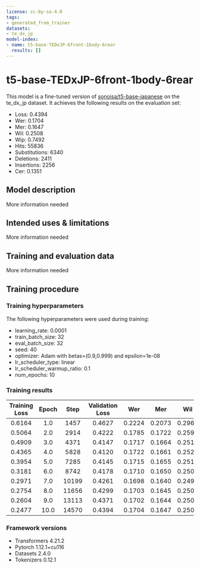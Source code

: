 ```yaml
---
license: cc-by-sa-4.0
tags:
- generated_from_trainer
datasets:
- te_dx_jp
model-index:
- name: t5-base-TEDxJP-6front-1body-6rear
  results: []
---
```


<!-- This model card has been generated automatically according to the information the Trainer had access to. You
should probably proofread and complete it, then remove this comment. -->

# t5-base-TEDxJP-6front-1body-6rear

This model is a fine-tuned version of [sonoisa/t5-base-japanese](https://huggingface.co/sonoisa/t5-base-japanese) on the te_dx_jp dataset.
It achieves the following results on the evaluation set:
- Loss: 0.4394
- Wer: 0.1704
- Mer: 0.1647
- Wil: 0.2508
- Wip: 0.7492
- Hits: 55836
- Substitutions: 6340
- Deletions: 2411
- Insertions: 2256
- Cer: 0.1351

## Model description

More information needed

## Intended uses & limitations

More information needed

## Training and evaluation data

More information needed

## Training procedure

### Training hyperparameters

The following hyperparameters were used during training:
- learning_rate: 0.0001
- train_batch_size: 32
- eval_batch_size: 32
- seed: 40
- optimizer: Adam with betas=(0.9,0.999) and epsilon=1e-08
- lr_scheduler_type: linear
- lr_scheduler_warmup_ratio: 0.1
- num_epochs: 10

### Training results

| Training Loss | Epoch | Step  | Validation Loss | Wer    | Mer    | Wil    | Wip    | Hits  | Substitutions | Deletions | Insertions | Cer    |
|:-------------:|:-----:|:-----:|:---------------:|:------:|:------:|:------:|:------:|:-----:|:-------------:|:---------:|:----------:|:------:|
| 0.6164        | 1.0   | 1457  | 0.4627          | 0.2224 | 0.2073 | 0.2961 | 0.7039 | 54939 | 6736          | 2912      | 4716       | 0.1954 |
| 0.5064        | 2.0   | 2914  | 0.4222          | 0.1785 | 0.1722 | 0.2591 | 0.7409 | 55427 | 6402          | 2758      | 2370       | 0.1416 |
| 0.4909        | 3.0   | 4371  | 0.4147          | 0.1717 | 0.1664 | 0.2514 | 0.7486 | 55563 | 6218          | 2806      | 2068       | 0.1350 |
| 0.4365        | 4.0   | 5828  | 0.4120          | 0.1722 | 0.1661 | 0.2525 | 0.7475 | 55848 | 6373          | 2366      | 2385       | 0.1380 |
| 0.3954        | 5.0   | 7285  | 0.4145          | 0.1715 | 0.1655 | 0.2517 | 0.7483 | 55861 | 6355          | 2371      | 2351       | 0.1384 |
| 0.3181        | 6.0   | 8742  | 0.4178          | 0.1710 | 0.1650 | 0.2509 | 0.7491 | 55891 | 6326          | 2370      | 2348       | 0.1368 |
| 0.2971        | 7.0   | 10199 | 0.4261          | 0.1698 | 0.1640 | 0.2497 | 0.7503 | 55900 | 6304          | 2383      | 2279       | 0.1348 |
| 0.2754        | 8.0   | 11656 | 0.4299          | 0.1703 | 0.1645 | 0.2504 | 0.7496 | 55875 | 6320          | 2392      | 2288       | 0.1354 |
| 0.2604        | 9.0   | 13113 | 0.4371          | 0.1702 | 0.1644 | 0.2506 | 0.7494 | 55864 | 6343          | 2380      | 2267       | 0.1347 |
| 0.2477        | 10.0  | 14570 | 0.4394          | 0.1704 | 0.1647 | 0.2508 | 0.7492 | 55836 | 6340          | 2411      | 2256       | 0.1351 |


### Framework versions

- Transformers 4.21.2
- Pytorch 1.12.1+cu116
- Datasets 2.4.0
- Tokenizers 0.12.1

